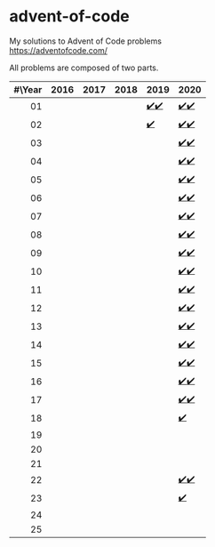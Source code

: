 # advent-of-code
My solutions to Advent of Code problems\
https://adventofcode.com/

All problems are composed of two parts.

| #\Year | 2016 | 2017 | 2018 | 2019 | 2020 |
|-------:|------|------|------|------|------|
|   01   |      |      |      | [:heavy_check_mark:](2019/1-1.py)[:heavy_check_mark:](2019/1-2.py) | [:heavy_check_mark:](2020/1-1.py)[:heavy_check_mark:](2020/1-2.py) |
|   02   |      |      |      | [:heavy_check_mark:](2020/2-1.py) | [:heavy_check_mark:](2020/2-1.py)[:heavy_check_mark:](2020/2-2.py) |
|   03   |      |      |      |      | [:heavy_check_mark:](2020/3-1.py)[:heavy_check_mark:](2020/3-2.py) |
|   04   |      |      |      |      | [:heavy_check_mark:](2020/4-1.py)[:heavy_check_mark:](2020/4-2.py) |
|   05   |      |      |      |      | [:heavy_check_mark:](2020/5-1.py)[:heavy_check_mark:](2020/5-2.py) |
|   06   |      |      |      |      | [:heavy_check_mark:](2020/6-1.py)[:heavy_check_mark:](2020/6-2.py) |
|   07   |      |      |      |      | [:heavy_check_mark:](2020/7-1.py)[:heavy_check_mark:](2020/7-2.py) |
|   08   |      |      |      |      | [:heavy_check_mark:](2020/8-1.py)[:heavy_check_mark:](2020/8-2.py) |
|   09   |      |      |      |      | [:heavy_check_mark:](2020/9-1.py)[:heavy_check_mark:](2020/9-2.py) |
|   10   |      |      |      |      | [:heavy_check_mark:](2020/10-1.py)[:heavy_check_mark:](2020/10-2.py) |
|   11   |      |      |      |      | [:heavy_check_mark:](2020/11-1.py)[:heavy_check_mark:](2020/11-2.py) |
|   12   |      |      |      |      | [:heavy_check_mark:](2020/12-1.py)[:heavy_check_mark:](2020/12-2.py) |
|   13   |      |      |      |      | [:heavy_check_mark:](2020/13-1.py)[:heavy_check_mark:](2020/13-2.py) |
|   14   |      |      |      |      | [:heavy_check_mark:](2020/14-1.py)[:heavy_check_mark:](2020/14-2.py) |
|   15   |      |      |      |      | [:heavy_check_mark:](2020/15-1.py)[:heavy_check_mark:](2020/15-2.py) |
|   16   |      |      |      |      | [:heavy_check_mark:](2020/16-1.py)[:heavy_check_mark:](2020/16-2.py) |
|   17   |      |      |      |      | [:heavy_check_mark:](2020/17-1.py)[:heavy_check_mark:](2020/17-2.py) |
|   18   |      |      |      |      | [:heavy_check_mark:](2020/18-1.py) |
|   19   |      |      |      |      |      |
|   20   |      |      |      |      |      |
|   21   |      |      |      |      |      |
|   22   |      |      |      |      | [:heavy_check_mark:](2020/22-1.py)[:heavy_check_mark:](2020/22-2.py) |
|   23   |      |      |      |      | [:heavy_check_mark:](2020/23-1.py) |
|   24   |      |      |      |      |      |
|   25   |      |      |      |      |      |
